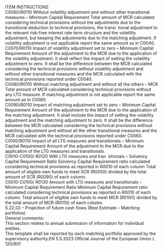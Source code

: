  
ITEM  INSTRUCTIONS  
C0060/R0110  Without volatility adjustment 
and without other transitional 
measures – Minimum Capital 
Requirement  Total amount of MCR calculated considering technical provisions without the 
adjustments due to the transitional deduction to technical provisions, the transi ­
tional adjustment to the relevant risk-free interest rate term structure and the 
volatility adjustment, but keeping the adjustments due to the matching 
adjustment. 
If volatility adjustment is not applicable report the same amount as in C0040.  
C0070/R0110  Impact of volatility adjustment 
set to zero – Minimum Capital 
Requirement  Amount of the adjustment to the MCR due to the application of the volatility 
adjustment. It shall reflect the impact of setting the volatility adjustment to zero. 
It shall be the difference between the MCR calculated considering the technical 
provisions without volatility adjustment and without other transitional measures 
and the MCR calculated with the technical provisions reported under C0040.  
C0080/R0110  Without matching adjustment 
and without all the others – 
MCR  Total amount of MCR calculated considering technical provisions without any 
LTG measure. 
If matching adjustment is not applicable report the same amount as in C0060.  
C0090/R0110  Impact of matching 
adjustment set to zero – 
Minimum Capital Requirement  Amount of the adjustment to the MCR due to the application of the matching 
adjustment. It shall include the impact of setting the volatility adjustment and the 
matching adjustment to zero. 
It shall be the difference between the MCR calculated considering the technical 
provisions without matching adjustment and without all the other transitional 
measures and the MCR calculated with the technical provisions reported under 
C0060.  
C0100/R0110  Impact of all LTG measures 
and transitionals – Minimum 
Capital Requirement  Amount of the adjustment to the MCR due to the application of the LTG 
measures and transitionals.  
C0010-C0100/ 
R0120  With LTG measures and tran ­
sitionals – Solvency Capital 
Requirement Ratio  Solvency Capital Requirement ratio calculated considering technical provisions as 
reported in R0010 of each column 
Total amount of eligible own funds to meet SCR (R0050) divided by the total 
amount of SCR (R0090) of each column.  
C0010-C0100/ 
R0130  Amount with LTG measures 
and transitionals – Minimum 
Capital Requirement Ratio  Minimum Capital Requirement ratio calculated considering technical provisions as 
reported in R0010 of each column. 
Total amount of eligible own funds to meet MCR (R0100) divided by the total 
amount of MCR (R0110) of each column.  
S.22.02 – Projection of future cash flows (Best Estimate – Matching portfolios)  
General comments:  
This section relates to annual submission of information for individual entities.  
This template shall be reported by each matching portfolio approved by the supervisory authority.EN  5.5.2023 Official Journal of the European Union L 120/801